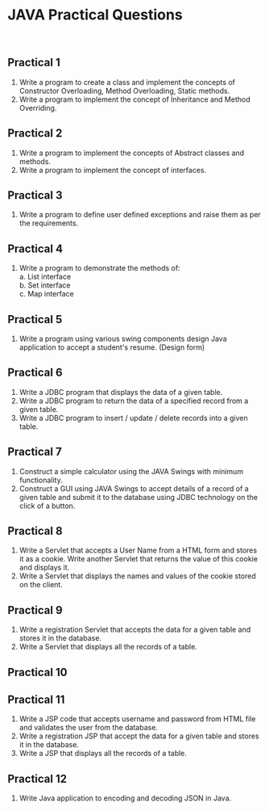<h1>JAVA Practical Questions</h1>
<br>

## Practical 1

1. Write a program to create a class and implement the concepts of Constructor Overloading, Method Overloading, Static methods.
2. Write a program to implement the concept of Inheritance and Method Overriding.

## Practical 2

1. Write a program to implement the concepts of Abstract classes and methods.
2. Write a program to implement the concept of interfaces.

## Practical 3

1. Write a program to define user defined exceptions and raise them as per the requirements.

## Practical 4

1. Write a program to demonstrate the methods of:<br>
    a. List interface<br>
    b. Set interface<br>
    c. Map interface<br>

## Practical 5

1. Write a program using various swing components design Java application to accept a student's resume. (Design form)

## Practical 6

1. Write a JDBC program that displays the data of a given table.
2. Write a JDBC program to return the data of a specified record from a given table.
3. Write a JDBC program to insert / update / delete records into a given table.

## Practical 7

1. Construct a simple calculator using the JAVA Swings with minimum functionality.
2. Construct a GUI using JAVA Swings to accept details of a record of a given table and submit it to the database using JDBC technology on the click of a button.

## Practical 8

1. Write a Servlet that accepts a User Name from a HTML form and stores it as a cookie. Write another Servlet that returns the value of this cookie and displays it.
2. Write a Servlet that displays the names and values of the cookie stored on the client.

## Practical 9

1. Write a registration Servlet that accepts the data for a given table and stores it in the database.
2. Write a Servlet that displays all the records of a table.

## Practical 10

## Practical 11

1. Write a JSP code that accepts username and password from HTML file and validates the user from the database.
2. Write a registration JSP that accept the data for a given table and stores it in the database.
3. Write a JSP that displays all the records of a table.

## Practical 12

1. Write Java application to encoding and decoding JSON in Java.


